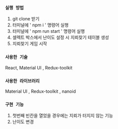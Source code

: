 ### `실행 방법`

1. git clone 받기
2. 터미널에 ' npm i ' 명령어 실행
3. 터미널에 ' npm run start ' 명령어 실행
4. 셀렉트 박스에서 난이도 설정 시 지뢰찾기 테이블 생성
5. 지뢰찾기 게임 시작

### `사용한 기술`

React, Material UI , Redux-toolkit

### `사용한 라이브러리`

Material UI , Redux-toolkit , nanoid

### `구현 기능`

1. 첫번째 빈칸을 열었을 경우에는 지뢰가 터지지 않는 기능
2. 난이도 변경
